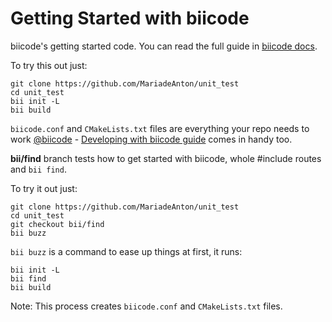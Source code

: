 # Getting Started with biicode 

biicode's getting started code. You can read the full guide in [biicode docs](http://docs.biicode.com/c++/gettingstarted.html).

To try this out just:

```
git clone https://github.com/MariadeAnton/unit_test
cd unit_test
bii init -L
bii build
```

`biicode.conf` and `CMakeLists.txt` files are everything your repo needs to work [@biicode](www.biicode.com) - [Developing with biicode guide](http://docs.biicode.com/c++/make_biicode_lib.html) comes in handy too. 

**bii/find** branch tests how to get started with biicode, whole #include routes and `bii find`.

To try it out just:

```
git clone https://github.com/MariadeAnton/unit_test
cd unit_test
git checkout bii/find
bii buzz
```

`bii buzz` is a command to ease up things at first, it runs:

```
bii init -L
bii find
bii build
```

Note: This process creates `biicode.conf` and `CMakeLists.txt` files.